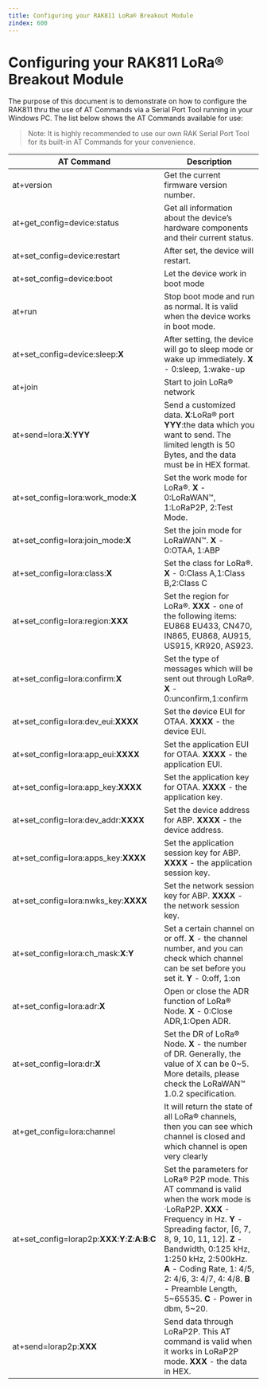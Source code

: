 ```yaml
---
title: Configuring your RAK811 LoRa® Breakout Module
zindex: 600
---
```

# Configuring your RAK811 LoRa® Breakout Module

The purpose of this document is to demonstrate on how to configure the RAK811 thru the use of AT Commands via a Serial Port Tool running in your Windows PC. The list below shows the AT Commands available for use:

>Note: It is highly recommended to use our own RAK Serial Port Tool for its built-in AT Commands for your convenience.

| AT Command | Description |
| --- | --- |
| at+version | Get the current firmware version number. |
| at+get_config=device:status | Get all information about the device’s hardware components and their current status. |
| at+set_config=device:restart | 	After set, the device will restart. |
| at+set_config=device:boot | Let the device work in boot mode |
| at+run | Stop boot mode and run as normal. It is valid when the device works in boot mode. |
| at+set_config=device:sleep:**X** | After setting, the device will go to sleep mode or wake up immediately. **X** - 0:sleep, 1:wake-up |
| at+join	| Start to join LoRa® network |
| at+send=lora:**X**:**YYY**	| Send a customized data. **X**:LoRa® port **YYY**:the data which you want to send. The limited length is 50 Bytes, and the data must be in HEX format. |
| at+set_config=lora:work_mode:**X**	| Set the work mode for LoRa®. **X** - 0:LoRaWAN™, 1:LoRaP2P, 2:Test Mode. |
| at+set_config=lora:join_mode:**X** | Set the join mode for LoRaWAN™. **X** - 0:OTAA, 1:ABP |
| at+set_config=lora:class:**X**	| Set the class for LoRa®. **X** - 0:Class A,1:Class B,2:Class C |
| at+set_config=lora:region:**XXX**	| Set the region for LoRa®. **XXX** - one of the following items: EU868 EU433, CN470, IN865, EU868, AU915, US915, KR920, AS923. |
| at+set_config=lora:confirm:**X**	| Set the type of messages which will be sent out through LoRa®. **X** - 0:unconfirm,1:confirm |
| at+set_config=lora:dev_eui:**XXXX**	| Set the device EUI for OTAA. **XXXX** - the device EUI. |
| at+set_config=lora:app_eui:**XXXX**	| Set the application EUI for OTAA. **XXXX** - the application EUI. |
| at+set_config=lora:app_key:**XXXX**	| Set the application key for OTAA. **XXXX** - the application key. |
| at+set_config=lora:dev_addr:**XXXX**	| Set the device address for ABP. **XXXX** - the device address. |
| at+set_config=lora:apps_key:**XXXX**	| Set the application session key for ABP. **XXXX** - the application session key. |
| at+set_config=lora:nwks_key:**XXXX**	| Set the network session key for ABP. **XXXX** - the network session key. |
| at+set_config=lora:ch_mask:**X**:**Y**	| Set a certain channel on or off. **X** - the channel number, and you can check which channel can be set before you set it. **Y** - 0:off, 1:on |
| at+set_config=lora:adr:**X**	| Open or close the ADR function of LoRa® Node. **X** - 0:Close ADR,1:Open ADR. |
| at+set_config=lora:dr:**X**	| Set the DR of LoRa® Node. **X** - the number of DR. Generally, the value of X can be 0~5. More details, please check the LoRaWAN™ 1.0.2 specification. |
| at+get_config=lora:channel	| It will return the state of all LoRa® channels, then you can see which channel is closed and which channel is open very clearly |
| at+set_config=lorap2p:**XXX**:**Y**:**Z**:**A**:**B**:**C**	| Set the parameters for LoRa® P2P mode. This AT command is valid when the work mode is ·LoRaP2P. **XXX** - Frequency in Hz. **Y** - Spreading factor, [6, 7, 8, 9, 10, 11, 12]. **Z** - Bandwidth, 0:125 kHz, 1:250 kHz, 2:500kHz. **A** - Coding Rate, 1: 4/5, 2: 4/6, 3: 4/7, 4: 4/8. **B** - Preamble Length, 5~65535. **C** - Power in dbm, 5~20. |
| at+send=lorap2p:**XXX**	| Send data through LoRaP2P. This AT command is valid when it works in LoRaP2P mode. **XXX** - the data in HEX.| 